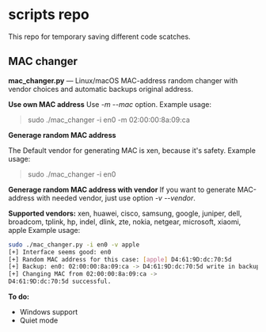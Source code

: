 
# scripts repo
This repo for temporary saving different code scatches.

## MAC changer

**mac_changer.py** — Linux/macOS MAC-address random changer with vendor choices and automatic backups original address.

**Use own MAC address**
Use *-m --mac* option.
Example usage: 

> sudo ./mac_changer -i en0 -m 02:00:00:8a:09:ca

**Generage random MAC address**

The Default vendor for generating MAC is xen, because it's safety.
Example usage: 

> sudo ./mac_changer -i en0

**Generage random MAC address with vendor**
If you want to generate MAC-address with needed vendor, just use option *-v --vendor*.

**Supported vendors:** xen, huawei, cisco, samsung, google, juniper, dell, 
broadcom, tplink, hp, indel, dlink, zte, nokia, netgear, microsoft, xiaomi, apple
Example usage: 
```sh
sudo ./mac_changer.py -i en0 -v apple
[+] Interface seems good: en0
[+] Random MAC address for this case: [apple] D4:61:9D:dc:70:5d
[+] Backup: en0: 02:00:00:8a:09:ca -> D4:61:9D:dc:70:5d write in backup.txt
[+] Changing MAC from 02:00:00:8a:09:ca ->
D4:61:9D:dc:70:5d successful.
```

**To do:**
 - Windows support
 - Quiet mode
